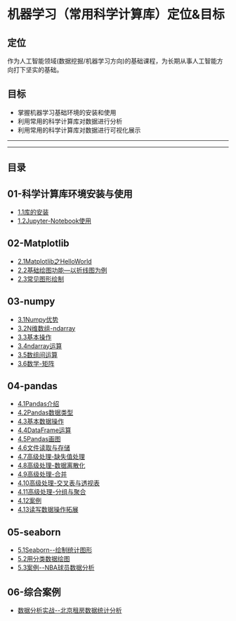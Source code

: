 # 机器学习（常用科学计算库）定位&目标

## 定位

作为人工智能领域(数据挖掘/机器学习方向)的基础课程，为长期从事人工智能方向打下坚实的基础。

## 目标

- 掌握机器学习基础环境的安装和使用
- 利用常用的科学计算库对数据进行分析
- 利用常用的科学计算库对数据进行可视化展示

---

---

## 目录



## 01-科学计算库环境安装与使用

- [1.1库的安装](01-科学计算库环境安装与使用/1.1库的安装)
- [1.2Jupyter-Notebook使用](01-科学计算库环境安装与使用/1.2Jupyter-Notebook使用)

## 02-Matplotlib

- [2.1Matplotlib之HelloWorld](02-Matplotlib/2.1Matplotlib之HelloWorld)
- [2.2基础绘图功能—以折线图为例](02-Matplotlib/2.2基础绘图功能—以折线图为例)
- [2.3常见图形绘制](02-Matplotlib/2.3常见图形绘制)

## 03-numpy

- [3.1Numpy优势](03-numpy/3.1Numpy优势)
- [3.2N维数组-ndarray](03-numpy/3.2N维数组-ndarray)
- [3.3基本操作](03-numpy/3.3基本操作)
- [3.4ndarray运算](03-numpy/3.4ndarray运算)
- [3.5数组间运算](03-numpy/3.5数组间运算)
- [3.6数学-矩阵](03-numpy/3.6数学-矩阵)

## 04-pandas

- [4.1Pandas介绍](04-pandas/4.1Pandas介绍)
- [4.2Pandas数据类型](04-pandas/4.2Pandas数据类型)
- [4.3基本数据操作](04-pandas/4.3基本数据操作)
- [4.4DataFrame运算](04-pandas/4.4DataFrame运算)
- [4.5Pandas画图](04-pandas/4.5Pandas画图)
- [4.6文件读取与存储](04-pandas/4.6文件读取与存储)
- [4.7高级处理-缺失值处理](04-pandas/4.7高级处理-缺失值处理)
- [4.8高级处理-数据离散化](04-pandas/4.8高级处理-数据离散化)
- [4.9高级处理-合并](04-pandas/4.9高级处理-合并)
- [4.10高级处理-交叉表与透视表](04-pandas/4.10高级处理-交叉表与透视表)
- [4.11高级处理-分组与聚合](04-pandas/4.11高级处理-分组与聚合)
- [4.12案例](04-pandas/4.12案例)
- [4.13读写数据操作拓展](04-pandas/4.13读写数据操作拓展)

## 05-seaborn

- [5.1Seaborn--绘制统计图形](05-seaborn/5.1Seaborn--绘制统计图形)
- [5.2用分类数据绘图](05-seaborn/5.2用分类数据绘图)
- [5.3案例--NBA球员数据分析](05-seaborn/5.3案例--NBA球员数据分析)

## 06-综合案例

- [数据分析实战--北京租房数据统计分析](06-综合案例/数据分析实战--北京租房数据统计分析)